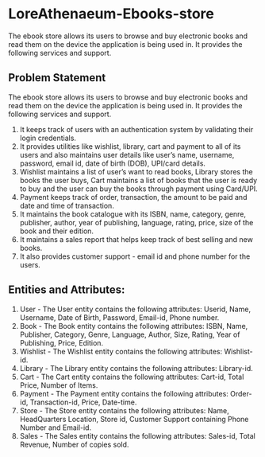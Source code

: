 # LoreAthenaeum-Ebooks-store
The ebook store allows its users to browse and buy electronic books and read them on the
device the application is being used in. It provides the following services and support.

## Problem Statement
The ebook store allows its users to browse and buy electronic books and read them on the
device the application is being used in. It provides the following services and support.
1. It keeps track of users with an authentication system by validating their login credentials.
2. It provides utilities like wishlist, library, cart and payment to all of its users and also
maintains user details like user’s name, username, password, email id, date of birth (DOB),
UPI/card details.
3. Wishlist maintains a list of user’s want to read books, Library stores the books the user buys,
Cart maintains a list of books that the user is ready to buy and the user can buy the books
through payment using Card/UPI.
4. Payment keeps track of order, transaction, the amount to be paid and date and time of
transaction.
5. It maintains the book catalogue with its ISBN, name, category, genre, publisher, author, year
of publishing, language, rating, price, size of the book and their edition.
6. It maintains a sales report that helps keep track of best selling and new books.
7. It also provides customer support - email id and phone number for the users.

## Entities and Attributes:
1. User - The User entity contains the following attributes: Userid, Name, Username, Date of
Birth, Password, Email-id, Phone number.
2. Book - The Book entity contains the following attributes: ISBN, Name, Publisher, Category,
Genre, Language, Author, Size, Rating, Year of Publishing, Price, Edition.
3. Wishlist - The Wishlist entity contains the following attributes: Wishlist-id.
4. Library - The Library entity contains the following attributes: Library-id.
5. Cart - The Cart entity contains the following attributes: Cart-id, Total Price, Number of
Items.
6. Payment - The Payment entity contains the following attributes: Order-id, Transaction-id,
Price, Date-time.
7. Store - The Store entity contains the following attributes: Name, HeadQuarters Location,
Store id, Customer Support containing Phone Number and Email-id.
8. Sales - The Sales entity contains the following attributes: Sales-id, Total Revenue, Number of
copies sold.
